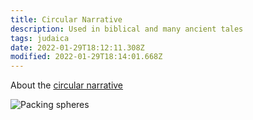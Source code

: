 ```yaml
---
title: Circular Narrative
description: Used in biblical and many ancient tales
tags: judaica
date: 2022-01-29T18:12:11.308Z
modified: 2022-01-29T18:14:01.668Z
---
```


About the [circular narrative](./Writing.md)

![Packing spheres](/posts/img/qkab/pack_square.svg)
